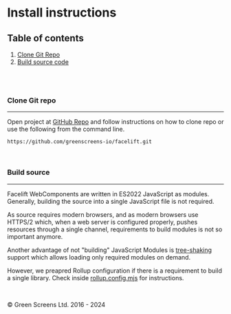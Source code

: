 # Install instructions
 
## Table of contents
 
1. [Clone Git Repo](#clone)
2. [Build source code](#build-source)
 
<br><br>
 
### <a name="clone"></a> Clone Git repo
---
 
Open project at [GitHub Repo](https://github.com/greenscreens-io/facelift) and follow instructions on how to clone repo or use the following from the command line.
 
```
https://github.com/greenscreens-io/facelift.git
```
 
<br>
 
### <a name="build-source"></a> **Build source**
---
 
Facelift WebComponents are written in ES2022 JavaScript as modules. Generally, building the source into a single JavaScript file is not required.  
 
As source requires modern browsers, and as modern browsers use HTTPS/2 which, when a web server is configured properly, pushes resources through a single channel, requirements to build modules is not so important anymore.

Another advantage of not "building" JavaScript Modules is [tree-shaking](https://en.wikipedia.org/wiki/Tree_shaking) support which allows loading only required modules on demand.

However, we preapred Rollup configuration if there is a requirement to build a single library. Check inside [rollup.config.mjs](../rollup.config.mjs) for instructions.
 
<br>

&copy; Green Screens Ltd. 2016 - 2024
